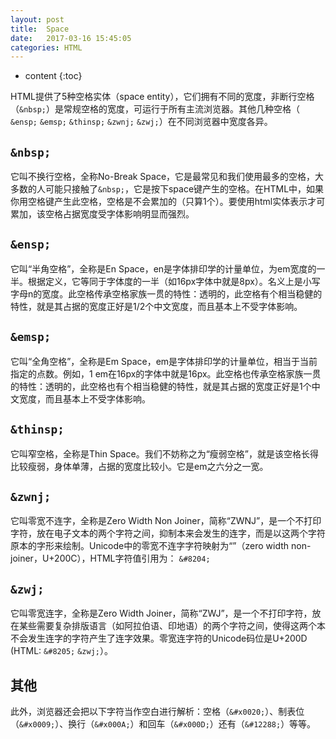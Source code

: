 ```yaml
---
layout: post
title:  Space
date:   2017-03-16 15:45:05
categories: HTML
---
```


* content
{:toc}


HTML提供了5种空格实体（space entity），它们拥有不同的宽度，非断行空格（```&nbsp;```）是常规空格的宽度，可运行于所有主流浏览器。其他几种空格（ ```&ensp;``` ```&emsp;``` ```&thinsp;``` ```&zwnj;``` ```&zwj;```）在不同浏览器中宽度各异。
 
## ```&nbsp;```        
 
它叫不换行空格，全称No-Break Space，它是最常见和我们使用最多的空格，大多数的人可能只接触了```&nbsp;```，它是按下space键产生的空格。在HTML中，如果你用空格键产生此空格，空格是不会累加的（只算1个）。要使用html实体表示才可累加，该空格占据宽度受字体影响明显而强烈。
 
## ```&ensp;```        
 
它叫“半角空格”，全称是En Space，en是字体排印学的计量单位，为em宽度的一半。根据定义，它等同于字体度的一半（如16px字体中就是8px）。名义上是小写字母n的宽度。此空格传承空格家族一贯的特性：透明的，此空格有个相当稳健的特性，就是其占据的宽度正好是1/2个中文宽度，而且基本上不受字体影响。
 
## ```&emsp;```        
 
它叫“全角空格”，全称是Em Space，em是字体排印学的计量单位，相当于当前指定的点数。例如，1 em在16px的字体中就是16px。此空格也传承空格家族一贯的特性：透明的，此空格也有个相当稳健的特性，就是其占据的宽度正好是1个中文宽度，而且基本上不受字体影响。
 
## ```&thinsp;```        
 
它叫窄空格，全称是Thin Space。我们不妨称之为“瘦弱空格”，就是该空格长得比较瘦弱，身体单薄，占据的宽度比较小。它是em之六分之一宽。
 
## ```&zwnj;``` 
 
它叫零宽不连字，全称是Zero Width Non Joiner，简称“ZWNJ”，是一个不打印字符，放在电子文本的两个字符之间，抑制本来会发生的连字，而是以这两个字符原本的字形来绘制。Unicode中的零宽不连字字符映射为“”（zero width non-joiner，U+200C），HTML字符值引用为： ```&#8204;```
 
## ```&zwj;```
 
它叫零宽连字，全称是Zero Width Joiner，简称“ZWJ”，是一个不打印字符，放在某些需要复杂排版语言（如阿拉伯语、印地语）的两个字符之间，使得这两个本不会发生连字的字符产生了连字效果。零宽连字符的Unicode码位是U+200D (HTML: ```&#8205;``` ```&zwj;```）。

## 其他
 
此外，浏览器还会把以下字符当作空白进行解析：空格（```&#x0020;```）、制表位（```&#x0009;```）、换行（```&#x000A;```）和回车（```&#x000D;```）还有（```&#12288;```）等等。
